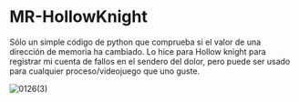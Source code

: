 # MR-HollowKnight
Sólo un simple código de python que comprueba si el valor de una dirección de memoria ha cambiado. Lo hice para Hollow knight para registrar mi cuenta de fallos en el sendero del dolor, pero puede ser usado para cualquier proceso/videojuego que uno guste.

![0126(3)](https://github.com/user-attachments/assets/6a4a3f8f-b740-45f4-85b7-49652de3682c)
